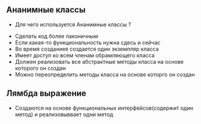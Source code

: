 ## Ананимные классы 
* Для чего используется Ананимные классы ?
- Сделать код более лаконичным
- Если какая-то функциональность нужна сдесь и сейчас
- Во время созданиея создается один экземпляр класса
- Имеет доступ ко всем членам обрамляющего класса
- Должен реализовать все aбстрактные методы класса на основе которого он создан
- Можно переопределить методы класса на основе которго он создан

## Лямбда выражение
- Создаются на основе функциональных интерфейсов(содержит один метод)
  и реализовыввает одни метод